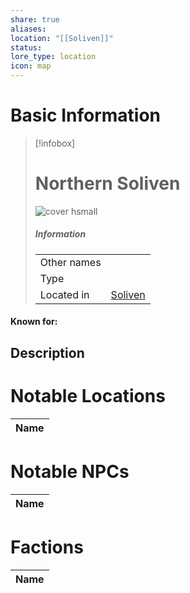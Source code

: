 ```yaml
---
share: true
aliases: 
location: "[[Soliven]]"
status: 
lore_type: location
icon: map
---
```

# Basic Information
> [!infobox]
> # Northern Soliven
> ![cover hsmall](insertimage.png)
> ##### Information
> |   |  |
> | ---- | ---- |
> | Other names | |
> | Type | 
> | Located in | [Soliven](./Soliven.md)|
#### Known for:
## Description
# Notable Locations
| Name |
| ---- |

# Notable NPCs
| Name |
| ---- |

# Factions
| Name |
| ---- |

